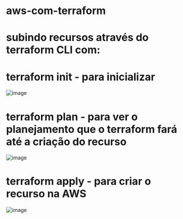 # aws-com-terraform

# subindo recursos através do terraform CLI com:

# terraform init - para inicializar
![image](https://user-images.githubusercontent.com/67837773/161437398-4a4b9ad6-3510-4ac6-8216-868118757d88.png)

# terraform plan - para ver o planejamento que o terraform fará até a criação do recurso
![image](https://user-images.githubusercontent.com/67837773/161437520-30435d87-2ac8-448d-98a9-11f304be1a6f.png)

# terraform apply - para criar o recurso na AWS
![image](https://user-images.githubusercontent.com/67837773/161437586-b6af1181-d5b0-4abf-86d0-a82ae5288b3a.png)
